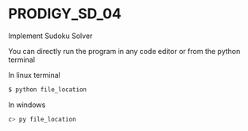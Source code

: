 # PRODIGY_SD_04
Implement Sudoku Solver

You can directly run the program in any code editor or from the python terminal

In linux terminal
```bash
$ python file_location
```
In windows
```bash
c> py file_location
```